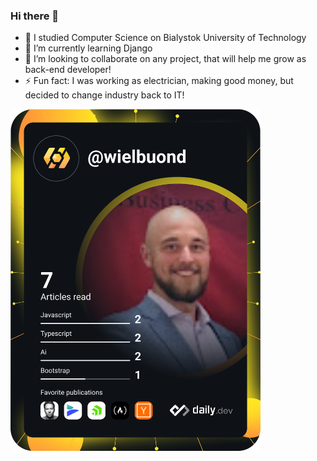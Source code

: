 ### Hi there 👋

- 🔭 I studied Computer Science on Bialystok University of Technology
- 🌱 I’m currently learning Django
- 👯 I’m looking to collaborate on any project, that will help me grow as back-end developer!
- ⚡ Fun fact: I was working as electrician, making good money, but decided to change industry back to IT!

 <a href="https://app.daily.dev/wielbuond"><img src="https://github.com/wielbuond/wielbuond/blob/main/devcard.svg" width="400" alt="Filip's Dev Card"/></a>

<!--
**wielbuond/wielbuond** is a ✨ _special_ ✨ repository because its `README.md` (this file) appears on your GitHub profile.

Here are some ideas to get you started:

- 🔭 I’m currently working on ...
- 🌱 I’m currently learning Django
- 👯 I’m looking to collaborate on any project, that will help me grow as back-end developer!
- 🤔 I’m looking for help with ...
- 💬 Ask me about ...
- 📫 How to reach me: ...
- 😄 Pronouns: ...
- ⚡ Fun fact: I was working as electrician, making good money, but decided to change industry back to IT!
-->
